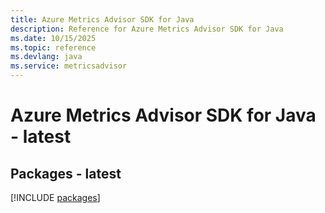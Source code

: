 ```yaml
---
title: Azure Metrics Advisor SDK for Java
description: Reference for Azure Metrics Advisor SDK for Java
ms.date: 10/15/2025
ms.topic: reference
ms.devlang: java
ms.service: metricsadvisor
---
```

# Azure Metrics Advisor SDK for Java - latest
## Packages - latest
[!INCLUDE [packages](metrics-advisor-index.md)]
